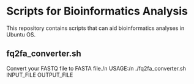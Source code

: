 # Scripts for Bioinformatics Analysis
This repository contains scripts that can aid bioinformatics analyses in Ubuntu OS.

## fq2fa_converter.sh
Convert your FASTQ file to FASTA file./n
USAGE:/n
./fq2fa_converter.sh INPUT_FILE OUTPUT_FILE
